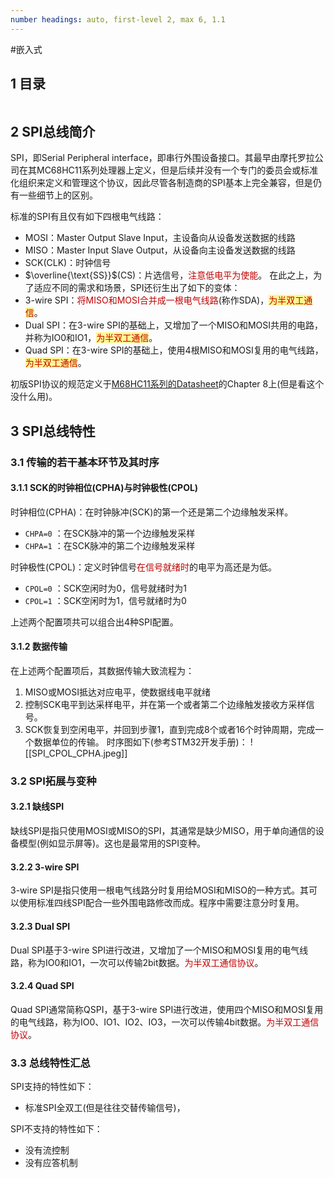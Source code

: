 ```yaml
---
number headings: auto, first-level 2, max 6, 1.1
---
```

#嵌入式 

## 1 目录

```toc
```

## 2 SPI总线简介

SPI，即Serial Peripheral interface，即串行外围设备接口。其最早由摩托罗拉公司在其MC68HC11系列处理器上定义，但是后续并没有一个专门的委员会或标准化组织来定义和管理这个协议，因此尽管各制造商的SPI基本上完全兼容，但是仍有一些细节上的区别。

标准的SPI有且仅有如下四根电气线路：
- MOSI：Master Output Slave Input，主设备向从设备发送数据的线路
- MISO：Master Input Slave Output，从设备向主设备发送数据的线路
- SCK(CLK)：时钟信号
- $\overline{\text{SS}}$(CS)：片选信号，<font color="#c00000">注意低电平为使能</font>。
在此之上，为了适应不同的需求和场景，SPI还衍生出了如下的变体：
- 3-wire SPI：<font color="#c00000">将MISO和MOSI合并成一根电气线路</font>(称作SDA)，<span style="background:#fff88f"><font color="#c00000">为半双工通信</font></span>。
- Dual SPI：在3-wire SPI的基础上，又增加了一个MISO和MOSI共用的电路，并称为IO0和IO1，<span style="background:#fff88f"><font color="#c00000">为半双工通信</font></span>。
- Quad SPI：在3-wire SPI的基础上，使用4根MISO和MOSI复用的电气线路，<span style="background:#fff88f"><font color="#c00000">为半双工通信</font></span>。

初版SPI协议的规范定义于[M68HC11系列的Datasheet](https://www.nxp.com/docs/en/data-sheet/M68HC11E.pdf)的Chapter 8上(但是看这个没什么用)。

## 3 SPI总线特性

### 3.1 传输的若干基本环节及其时序

#### 3.1.1 SCK的时钟相位(CPHA)与时钟极性(CPOL)

时钟相位(CPHA)：在时钟脉冲(SCK)的第一个还是第二个边缘触发采样。
- `CHPA=0` ：在SCK脉冲的第一个边缘触发采样
- `CHPA=1` ：在SCK脉冲的第二个边缘触发采样

时钟极性(CPOL)：定义时钟信号<font color="#c00000">在信号就绪时</font>的电平为高还是为低。
- `CPOL=0` ：SCK空闲时为0，信号就绪时为1
- `CPOL=1` ：SCK空闲时为1，信号就绪时为0

上述两个配置项共可以组合出4种SPI配置。

#### 3.1.2 数据传输

在上述两个配置项后，其数据传输大致流程为：
1. MISO或MOSI抵达对应电平，使数据线电平就绪
2. 控制SCK电平到达采样电平，并在第一个或者第二个边缘触发接收方采样信号。
3. SCK恢复到空闲电平，并回到步骤1，直到完成8个或者16个时钟周期，完成一个数据单位的传输。
时序图如下(参考STM32开发手册)：
	![[SPI_CPOL_CPHA.jpeg]]

### 3.2 SPI拓展与变种

#### 3.2.1 缺线SPI

缺线SPI是指只使用MOSI或MISO的SPI，其通常是缺少MISO，用于单向通信的设备模型(例如显示屏等)。这也是最常用的SPI变种。

#### 3.2.2 3-wire SPI

3-wire SPI是指只使用一根电气线路分时复用给MOSI和MISO的一种方式。其可以使用标准四线SPI配合一些外围电路修改而成。程序中需要注意分时复用。

#### 3.2.3 Dual SPI

Dual SPI基于3-wire SPI进行改进，又增加了一个MISO和MOSI复用的电气线路，称为IO0和IO1，一次可以传输2bit数据。<font color="#c00000">为半双工通信协议</font>。

#### 3.2.4 Quad SPI

Quad SPI通常简称QSPI，基于3-wire SPI进行改进，使用四个MISO和MOSI复用的电气线路，称为IO0、IO1、IO2、IO3，一次可以传输4bit数据。<font color="#c00000">为半双工通信协议</font>。

### 3.3 总线特性汇总

SPI支持的特性如下：
- 标准SPI全双工(但是往往交替传输信号)，

SPI不支持的特性如下：
- 没有流控制
- 没有应答机制




